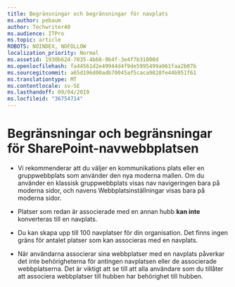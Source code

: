 ```yaml
---
title: Begränsningar och begränsningar för navplats
ms.author: pebaum
author: Techwriter40
ms.audience: ITPro
ms.topic: article
ROBOTS: NOINDEX, NOFOLLOW
localization_priority: Normal
ms.assetid: 1930b62d-7035-4b68-9b4f-3e4f7b31000d
ms.openlocfilehash: fa44561d2e49944d4f9de5995499a961faa2b07b
ms.sourcegitcommit: a65d196d00adb70045af5caca9828fe44b951f61
ms.translationtype: MT
ms.contentlocale: sv-SE
ms.lasthandoff: 09/04/2019
ms.locfileid: "36754714"
---
```

# <a name="sharepoint-hub-site-limits-and-restrictions"></a>Begränsningar och begränsningar för SharePoint-navwebbplatsen

- Vi rekommenderar att du väljer en kommunikations plats eller en gruppwebbplats som använder den nya moderna mallen. Om du använder en klassisk gruppwebbplats visas nav navigeringen bara på moderna sidor, och navens Webbplatsinställningar visas bara på moderna sidor.

- Platser som redan är associerade med en annan hubb **kan inte** konverteras till en navplats.

- Du kan skapa upp till 100 navplatser för din organisation. Det finns ingen gräns för antalet platser som kan associeras med en navplats.

- När användarna associerar sina webbplatser med en navplats påverkar det inte behörigheterna för antingen navplatsen eller de associerade webbplatserna. Det är viktigt att se till att alla användare som du tillåter att associera webbplatser till hubben har behörighet till hubben.

